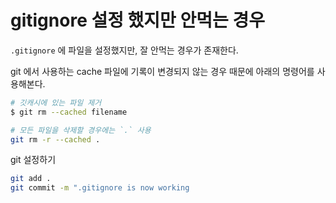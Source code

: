 # gitignore 설정 했지만 안먹는 경우

`.gitignore` 에 파일을 설정했지만, 잘 안먹는 경우가 존재한다. 

git 에서 사용하는 cache 파일에 기록이 변경되지 않는 경우 때문에 아래의 명령어를 사용해본다.

```bash
# 깃캐시에 있는 파일 제거 
$ git rm --cached filename

# 모든 파일을 삭제할 경우에는 `.` 사용 
git rm -r --cached .
```

git 설정하기

```bash
git add .
git commit -m ".gitignore is now working
```

